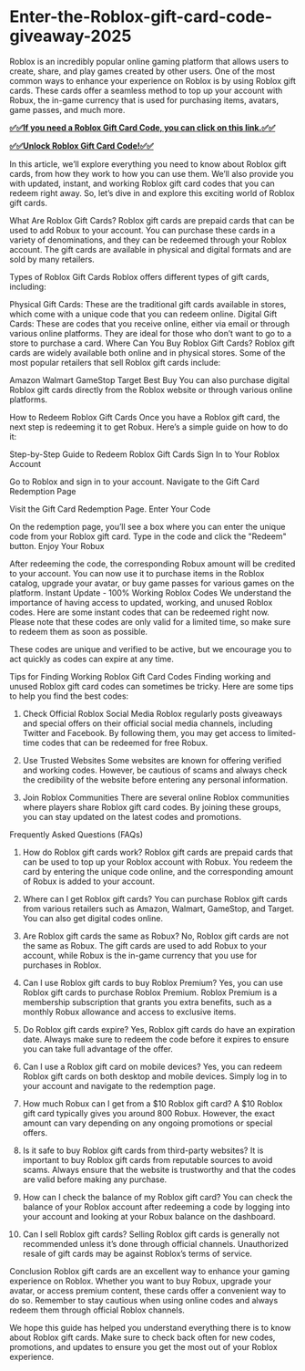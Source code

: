 # Enter-the-Roblox-gift-card-code-giveaway-2025
Roblox is an incredibly popular online gaming platform that allows users to create, share, and play games created by other users. One of the most common ways to enhance your experience on Roblox is by using Roblox gift cards. These cards offer a seamless method to top up your account with Robux, the in-game currency that is used for purchasing items, avatars, game passes, and much more.

**[✅✅If you need a Roblox Gift Card Code, you can click on this link.✅✅](https://webtobanga.com/all-gift-card-code)**

**[✅✅Unlock Roblox Gift Card Code!✅✅](https://webtobanga.com/all-gift-card-code)**



In this article, we’ll explore everything you need to know about Roblox gift cards, from how they work to how you can use them. We’ll also provide you with updated, instant, and working Roblox gift card codes that you can redeem right away. So, let’s dive in and explore this exciting world of Roblox gift cards.

What Are Roblox Gift Cards?
Roblox gift cards are prepaid cards that can be used to add Robux to your account. You can purchase these cards in a variety of denominations, and they can be redeemed through your Roblox account. The gift cards are available in physical and digital formats and are sold by many retailers.

Types of Roblox Gift Cards
Roblox offers different types of gift cards, including:

Physical Gift Cards: These are the traditional gift cards available in stores, which come with a unique code that you can redeem online.
Digital Gift Cards: These are codes that you receive online, either via email or through various online platforms. They are ideal for those who don’t want to go to a store to purchase a card.
Where Can You Buy Roblox Gift Cards?
Roblox gift cards are widely available both online and in physical stores. Some of the most popular retailers that sell Roblox gift cards include:

Amazon
Walmart
GameStop
Target
Best Buy
You can also purchase digital Roblox gift cards directly from the Roblox website or through various online platforms.

How to Redeem Roblox Gift Cards
Once you have a Roblox gift card, the next step is redeeming it to get Robux. Here’s a simple guide on how to do it:

Step-by-Step Guide to Redeem Roblox Gift Cards
Sign In to Your Roblox Account

Go to Roblox and sign in to your account.
Navigate to the Gift Card Redemption Page

Visit the Gift Card Redemption Page.
Enter Your Code

On the redemption page, you’ll see a box where you can enter the unique code from your Roblox gift card.
Type in the code and click the "Redeem" button.
Enjoy Your Robux

After redeeming the code, the corresponding Robux amount will be credited to your account. You can now use it to purchase items in the Roblox catalog, upgrade your avatar, or buy game passes for various games on the platform.
Instant Update - 100% Working Roblox Codes
We understand the importance of having access to updated, working, and unused Roblox codes. Here are some instant codes that can be redeemed right now. Please note that these codes are only valid for a limited time, so make sure to redeem them as soon as possible.


These codes are unique and verified to be active, but we encourage you to act quickly as codes can expire at any time.

Tips for Finding Working Roblox Gift Card Codes
Finding working and unused Roblox gift card codes can sometimes be tricky. Here are some tips to help you find the best codes:

1. Check Official Roblox Social Media
Roblox regularly posts giveaways and special offers on their official social media channels, including Twitter and Facebook. By following them, you may get access to limited-time codes that can be redeemed for free Robux.

2. Use Trusted Websites
Some websites are known for offering verified and working codes. However, be cautious of scams and always check the credibility of the website before entering any personal information.

3. Join Roblox Communities
There are several online Roblox communities where players share Roblox gift card codes. By joining these groups, you can stay updated on the latest codes and promotions.

Frequently Asked Questions (FAQs)
1. How do Roblox gift cards work?
Roblox gift cards are prepaid cards that can be used to top up your Roblox account with Robux. You redeem the card by entering the unique code online, and the corresponding amount of Robux is added to your account.

2. Where can I get Roblox gift cards?
You can purchase Roblox gift cards from various retailers such as Amazon, Walmart, GameStop, and Target. You can also get digital codes online.

3. Are Roblox gift cards the same as Robux?
No, Roblox gift cards are not the same as Robux. The gift cards are used to add Robux to your account, while Robux is the in-game currency that you use for purchases in Roblox.

4. Can I use Roblox gift cards to buy Roblox Premium?
Yes, you can use Roblox gift cards to purchase Roblox Premium. Roblox Premium is a membership subscription that grants you extra benefits, such as a monthly Robux allowance and access to exclusive items.

5. Do Roblox gift cards expire?
Yes, Roblox gift cards do have an expiration date. Always make sure to redeem the code before it expires to ensure you can take full advantage of the offer.

6. Can I use a Roblox gift card on mobile devices?
Yes, you can redeem Roblox gift cards on both desktop and mobile devices. Simply log in to your account and navigate to the redemption page.

7. How much Robux can I get from a $10 Roblox gift card?
A $10 Roblox gift card typically gives you around 800 Robux. However, the exact amount can vary depending on any ongoing promotions or special offers.

8. Is it safe to buy Roblox gift cards from third-party websites?
It is important to buy Roblox gift cards from reputable sources to avoid scams. Always ensure that the website is trustworthy and that the codes are valid before making any purchase.

9. How can I check the balance of my Roblox gift card?
You can check the balance of your Roblox account after redeeming a code by logging into your account and looking at your Robux balance on the dashboard.

10. Can I sell Roblox gift cards?
Selling Roblox gift cards is generally not recommended unless it’s done through official channels. Unauthorized resale of gift cards may be against Roblox’s terms of service.

Conclusion
Roblox gift cards are an excellent way to enhance your gaming experience on Roblox. Whether you want to buy Robux, upgrade your avatar, or access premium content, these cards offer a convenient way to do so. Remember to stay cautious when using online codes and always redeem them through official Roblox channels.

We hope this guide has helped you understand everything there is to know about Roblox gift cards. Make sure to check back often for new codes, promotions, and updates to ensure you get the most out of your Roblox experience.
